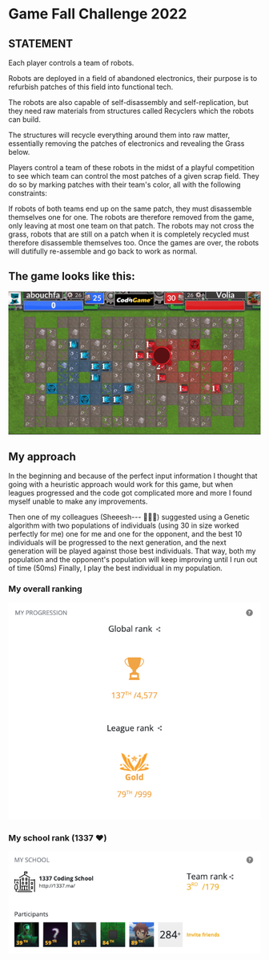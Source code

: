 # Game Fall Challenge 2022

## STATEMENT
Each player controls a team of robots.

Robots are deployed in a field of abandoned electronics, their purpose is to refurbish patches of this field into functional tech.

The robots are also capable of self-disassembly and self-replication, but they need raw materials from structures called Recyclers which the robots can build.

The structures will recycle everything around them into raw matter, essentially removing the patches of electronics and revealing the Grass below.

Players control a team of these robots in the midst of a playful competition to see which team can control the most patches of a given scrap field. They do so by marking patches with their team's color, all with the following constraints:

If robots of both teams end up on the same patch, they must disassemble themselves one for one. The robots are therefore removed from the game, only leaving at most one team on that patch.
The robots may not cross the grass, robots that are still on a patch when it is completely recycled must therefore disassemble themselves too.
Once the games are over, the robots will dutifully re-assemble and go back to work as normal.

## The game looks like this:
<img src="https://github.com/Abdeljalil-Bouchfar/Codingame_Fall_2022/blob/master/imgs/example.png?raw=true" alt="">

## My approach
In the beginning and because of the perfect input information I thought that going with a heuristic approach would work for this game, but when leagues progressed and the code got complicated more and more I found myself unable to make any improvements.

Then one of my colleagues (Sheeesh--- 👨🏻‍💻) suggested using a Genetic algorithm with two populations of individuals (using 30 in size worked perfectly for me) one for me and one for the opponent, and the best 10 individuals will be progressed to the next generation, and the next generation will be played against those best individuals. That way, both my population and the opponent's population will keep improving until I run out of time (50ms)
Finally, I play the best individual in my population.

### My overall ranking
<img src="https://github.com/Abdeljalil-Bouchfar/Codingame_Fall_2022/blob/master/imgs/indiv_rand.png?raw=true" alt="">

### My school rank (1337 ❤️)
<img src="https://github.com/Abdeljalil-Bouchfar/Codingame_Fall_2022/blob/master/imgs/team_rand.png?raw=true" alt="">
